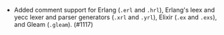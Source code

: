 - Added comment support for Erlang (`.erl` and `.hrl`), Erlang's leex and yecc
  lexer and parser generators (`.xrl` and `.yrl`), Elixir (`.ex` and `.exs`),
  and Gleam (`.gleam`). (#1117)
